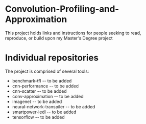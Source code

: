 # Convolution-Profiling-and-Approximation
This project holds links and instructions for people seeking to read, reproduce, or build upon my Master's Degree project

# Individual repositories
The project is comprised of several tools:

* benchmark-tfl -- to be added
* cnn-performance -- to be added
* cnn-scatter -- to be added
* conv-approximation -- to be added
* imagenet -- to be added
* neural-network-transpiler -- to be added
* smartpower-ledl -- to be added
* tensorflow -- to be added
